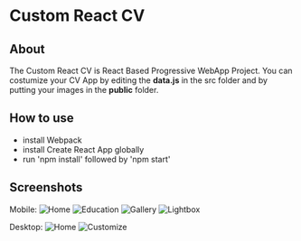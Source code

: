 # Custom React CV

## About
The Custom React CV is React Based Progressive WebApp Project. You can costumize your CV App by editing the __data.js__ in the src folder and by putting your images in the __public__ folder.

## How to use
* install Webpack
* install Create React App globally
* run 'npm install' followed by 'npm start'

## Screenshots
Mobile: 
![](sample/screenshot-cv-home-mobil.jpg "Home")
![](sample/screenshot-cv-education-mobil.jpg "Education")
![](sample/screenshot-cv-gallery-mobil.jpg "Gallery")
![](sample/screenshot-cv-lightbox-mobil.jpg "Lightbox")

Desktop:
![](sample/screenshot-cv-home.jpg "Home")
![](sample/screenshot-customize.jpg "Customize")
